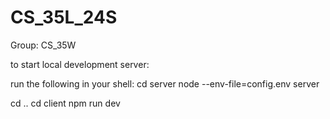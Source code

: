 # CS_35L_24S
Group: CS_35W

to start local development server:

run the following in your shell:
cd server
node --env-file=config.env server

cd ..
cd client
npm run dev
